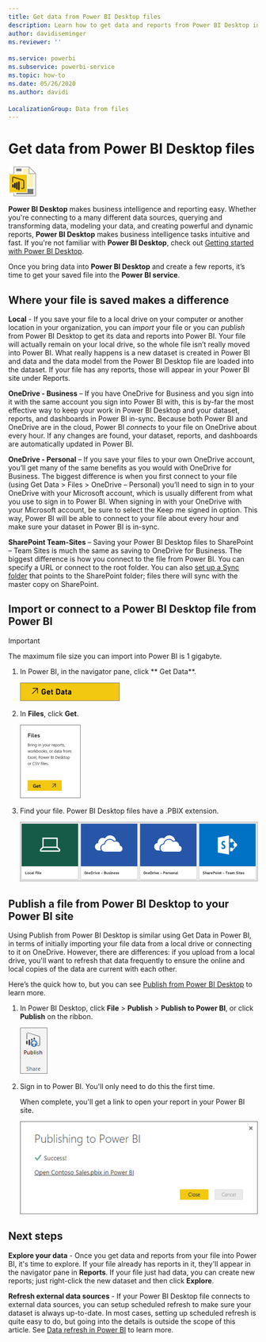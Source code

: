 ```yaml
---
title: Get data from Power BI Desktop files
description: Learn how to get data and reports from Power BI Desktop into Power BI
author: davidiseminger
ms.reviewer: ''

ms.service: powerbi
ms.subservice: powerbi-service
ms.topic: how-to
ms.date: 05/26/2020
ms.author: davidi

LocalizationGroup: Data from files
---
```

# Get data from Power BI Desktop files
![Power B I Desktop file icon](media/service-desktop-files/pbid_file_icon.png)

**Power BI Desktop** makes business intelligence and reporting easy. Whether you're connecting to a many different data sources, querying and transforming data, modeling your data, and creating powerful and dynamic reports, **Power BI Desktop** makes business intelligence tasks intuitive and fast. If you're not familiar with **Power BI Desktop**, check out [Getting started with Power BI Desktop](../fundamentals/desktop-getting-started.md).

Once you bring data into **Power BI Desktop** and create a few reports, it’s time to get your saved file into the **Power BI service**.

## Where your file is saved makes a difference
**Local** - If you save your file to a local drive on your computer or another location in your organization, you can *import* your file or you can *publish* from Power BI Desktop to get its data and reports into Power BI. Your file will actually remain on your local drive, so the whole file isn’t really moved into Power BI. What really happens is a new dataset is created in Power BI and data and the data model from the Power BI Desktop file are loaded into the dataset. If your file has any reports, those will appear in your Power BI site under Reports.

**OneDrive - Business** – If you have OneDrive for Business and you sign into it with the same account you sign into Power BI with, this is by-far the most effective way to keep your work in Power BI Desktop and your dataset, reports, and dashboards in Power BI in-sync. Because both Power BI and OneDrive are in the cloud, Power BI *connects* to your file on OneDrive about every hour. If any changes are found, your dataset, reports, and dashboards are automatically updated in Power BI.

**OneDrive - Personal** – If you save your files to your own OneDrive account, you’ll get many of the same benefits as you would with OneDrive for Business. The biggest difference is when you first connect to your file (using Get Data > Files > OneDrive – Personal) you’ll need to sign in to your OneDrive with your Microsoft account, which is usually different from what you use to sign in to Power BI. When signing in with your OneDrive with your Microsoft account, be sure to select the Keep me signed in option. This way, Power BI will be able to connect to your file about every hour and make sure your dataset in Power BI is in-sync.

**SharePoint Team-Sites** – Saving your Power BI Desktop files to SharePoint – Team Sites is much the same as saving to OneDrive for Business. The biggest difference is how you connect to the file from Power BI. You can specify a URL or connect to the root folder. You can also <a href="https://support.microsoft.com/office/sync-sharepoint-and-teams-files-with-the-onedrive-sync-app-6de9ede8-5b6e-4503-80b2-6190f3354a88">set up a Sync folder</a> that points to the SharePoint folder; files there will sync with the master copy on SharePoint.

## Import or connect to a Power BI Desktop file from Power BI
>[!IMPORTANT]
>The maximum file size you can import into Power BI is 1 gigabyte.

1. In Power BI, in the navigator pane, click ** Get Data**.
   
   ![Screenshot of Get Data, showing the button in the navigation pane.](media/service-desktop-files/pbid_get_data_button.png)
2. In **Files**, click **Get**.
   
   ![Screenshot of the Files dialog, showing the Get button.](media/service-desktop-files/pbid_files_get.png)
3. Find your file. Power BI Desktop files have a .PBIX extension.
   
   ![Screenshot of four tiles to find your file, showing the Local File, OneDrive Business, OneDrive Personal, and SharePoint tiles.](media/service-desktop-files/pbid_find_your_file.png)

## Publish a file from Power BI Desktop to your Power BI site
Using Publish from Power BI Desktop is similar using Get Data in Power BI, in terms of initially importing your file data from a local drive or connecting to it on OneDrive. However, there are differences: if you upload from a local drive, you'll want to refresh that data frequently to ensure the online and local copies of the data are current with each other. 

Here’s the quick how to, but you can see [Publish from Power BI Desktop](../create-reports/desktop-upload-desktop-files.md) to learn more.

1. In Power BI Desktop, click **File** > **Publish** > **Publish to Power BI**, or click **Publish** on the ribbon.
   
   ![Screenshot of the Publish on the ribbon, showing how to Publish from Power B I Desktop.](media/service-desktop-files/pbid_publish.png)
2. Sign in to Power BI. You'll only need to do this the first time.
   
   When complete, you'll get a link to open your report in your Power BI site.
   
   ![Screenshot of the Sign in confirmation dialog, showing that you have successfully signed in with a link to open your report.](media/service-desktop-files/pbid_publishing.png)

## Next steps
**Explore your data** - Once you get data and reports from your file into Power BI, it's time to explore. If your file already has reports in it, they'll appear in the navigator pane in **Reports**. If your file just had data, you can create new reports; just right-click the new dataset and then click **Explore**.

**Refresh external data sources** - If your Power BI Desktop file connects to external data sources, you can setup scheduled refresh to make sure your dataset is always up-to-date. In most cases, setting up scheduled refresh is quite easy to do, but going into the details is outside the scope of this article. See [Data refresh in Power BI](refresh-data.md) to learn more.
